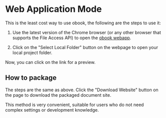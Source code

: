# Web Application Mode

This is the least cost way to use obook, the following are the steps to use it:

1. Use the latest version of the Chrome browser (or any other browser that supports the File Access API) to open the [obook webapp](https://kirakiray.github.io/o-book/webapp/).

2. Click on the "Select Local Folder" button on the webpage to open your local project folder.

Now, you can click on the link for a preview.

## How to package

The steps are the same as above. Click the "Download Website" button on the page to download the packaged document site.

This method is very convenient, suitable for users who do not need complex settings or development knowledge.

